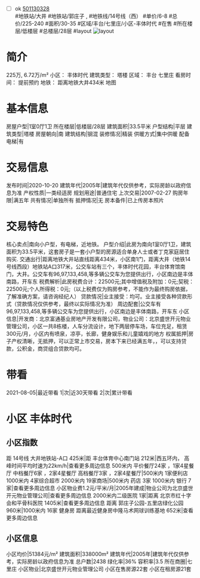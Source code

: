 - [ ] ok [501130328](https://bj.5i5j.com/ershoufang/501130328.html)  
 #地铁站/大井 #地铁站/郭庄子 ,  #地铁线/14号线（西）
#单价/6-8 #总价/225-240 #面积/30-35   #区域/丰台/七里庄/小区-丰体时代 #在售 #所在楼层/低楼层 #总楼层/28层 #layout 
![layout](http://image2a.5i5j.com/bdir/layout/ca4c958f71514f45b540c8a61a78d6fe.jpg_P5.jpg) 
# 简介 
 225万,  6.72万/m² 
小区： 丰体时代
建筑类型： 塔楼
区域： 丰台 七里庄
看房时间： 提前预约
地铁： 距离地铁大井434米 地图
# 基本信息 
 房屋户型|1室0厅1卫
所在楼层|低楼层/28层
建筑面积|33.5平米
户型结构|平层
建筑类型|塔楼
房屋朝向|南
建筑结构|钢混
装修情况|精装
供暖方式|集中供暖
配备电梯|有
# 交易信息 
 发布时间|2020-10-20
建筑年代|2005年|建筑年代仅供参考，实际房龄以政府信息为准
产权性质|一类经适房
规划用途|普通住宅
上次交易|2007-02-27
购房年限|满五年
共有情况|单独所有
抵押情况|无
房本备件|已上传房本照片
# 交易特色 
 核心卖点|南向小户型，有电梯，近地铁。
户型介绍|此房为南向1室0厅1卫，建筑面积为33.5平米，这套房子是一套小户型的房源适合单身人士或者丁克家庭居住购买.
交通出行|距离地铁大井站直线距离434米，小区南1门，距离大井（地铁14号线西段）地铁站A口317米，公交车站有三个，丰体时代花园，丰台体育馆南门，大井。公交车有96,97,133,458,等多辆公交车为您提供出行，小区南边是丰体南路，开车东
税费解析|此房税费合计：22500元;其中增值税及附加：0元;契税：22500元;个人所得税：0元;（以上税费仅为购房参考，不能作为最终购房依据，了解准确方案，请咨询经纪人）
贷款情况|业主接受：均可。业主接受各种贷款形式（贷款情况仅供参考，最终以实际情况为准）
周边配套|公交车有96,97,133,458,等多辆公交车为您提供出行，小区南边是丰体南路，开车东
小区信息|开发商：北京富通基业房地产开发有限公司，物业公司：北京盛世开元物业管理公司，小区一共8栋楼，人车分流设计，地下两层停车场，车位充足，租赁300元/月，小区内有喷泉，凉亭，长廊，健身娱乐和儿童嬉戏的地方
权属抵押|房子产权清晰，无抵押，可以正常上市交易，房本下来已经满五年，，可以支持贷款，公积金，商贷组合贷款均可。
# 带看 
 2021-08-05|最近带看	 1|次|近30天带看	 2|次|累计带看
# 小区 丰体时代
## 小区指数 
 距 14号线 大井地铁站-A口 425米|距 丰台体育中心南门站 212米|西五环内， 高峰时间平均时速为22km/h|查看更多周边信息
500米内 平价餐厅24家 ，1家4星餐厅
中档餐厅6家 ，2家4星餐厅
高档餐厅3家 ，2家4星餐厅|500米内 1家便利店
1000米内 4家综合超市
2000米内 19家商场|500米内 药店 3家
1000米内 银行 7家|查看更多周边信息
小区物业费1.2元/平米/月|2005年建成|物业公司为北京盛世开元物业管理公司|查看更多周边信息
2000米内二级医院 1家|距离 北京市红十字会和平骨科医院  1405米|查看更多周边信息
距离 郭庄子公园-五里店绿化公园 960米|1000米内 16家 健身房
距离最近健身房中隆马术网球训练基地 652米|查看更多周边信息
## 小区信息 
 小区均价|51384元/m²
建筑面积|338000m²
建筑年代|2005年|建筑年代仅供参考，实际房龄以政府信息为准
总户数|2438
绿化率|36%
容积率|3.5
所在商圈|七里庄
小区物业|北京盛世开元物业管理公司
小区在售房源22套
小区在租房源21套
